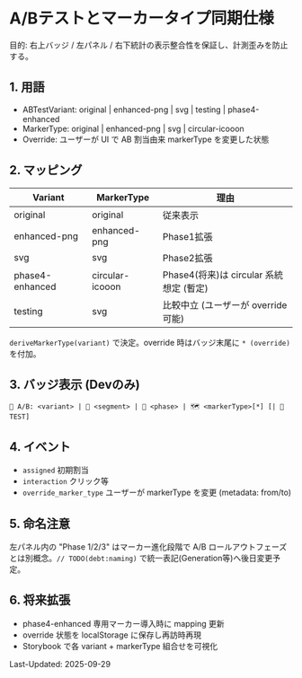 # A/Bテストとマーカータイプ同期仕様

目的: 右上バッジ / 左パネル / 右下統計の表示整合性を保証し、計測歪みを防止する。

## 1. 用語

- ABTestVariant: original | enhanced-png | svg | testing | phase4-enhanced
- MarkerType: original | enhanced-png | svg | circular-icooon
- Override: ユーザーが UI で AB 割当由来 markerType を変更した状態

## 2. マッピング

| Variant         | MarkerType      | 理由                                    |
| --------------- | --------------- | --------------------------------------- |
| original        | original        | 従来表示                                |
| enhanced-png    | enhanced-png    | Phase1拡張                              |
| svg             | svg             | Phase2拡張                              |
| phase4-enhanced | circular-icooon | Phase4(将来)は circular 系統想定 (暫定) |
| testing         | svg             | 比較中立 (ユーザーが override 可能)     |

`deriveMarkerType(variant)` で決定。override 時はバッジ末尾に `* (override)` を付加。

## 3. バッジ表示 (Devのみ)

`🧪 A/B: <variant> | 👤 <segment> | 🎯 <phase> | 🗺 <markerType>[*] [| 🔬 TEST]`

## 4. イベント

- `assigned` 初期割当
- `interaction` クリック等
- `override_marker_type` ユーザーが markerType を変更 (metadata: from/to)

## 5. 命名注意

左パネル内の "Phase 1/2/3" はマーカー進化段階で A/B ロールアウトフェーズとは別概念。`// TODO(debt:naming)` で統一表記(Generation等)へ後日変更予定。

## 6. 将来拡張

- phase4-enhanced 専用マーカー導入時に mapping 更新
- override 状態を localStorage に保存し再訪時再現
- Storybook で各 variant + markerType 組合せを可視化

Last-Updated: 2025-09-29
